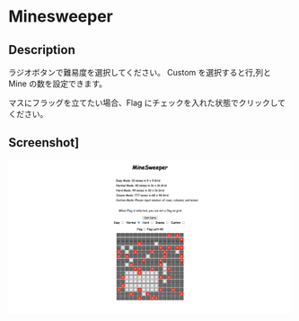 # Minesweeper

## Description

ラジオボタンで難易度を選択してください。
Custom を選択すると行,列と Mine の数を設定できます。

マスにフラッグを立てたい場合、Flag にチェックを入れた状態でクリックしてください。

## Screenshot]
![top-page](https://raw.githubusercontent.com/JonahEgashira/minesweeper-js/master/minesweeper-demo.png)
